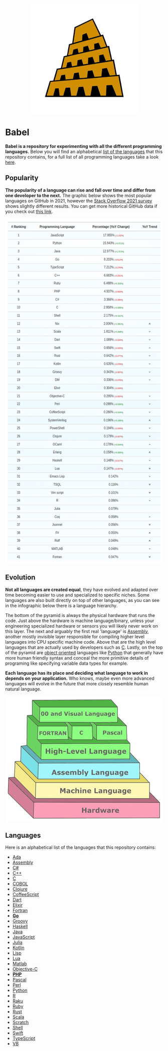 <p align="center"><img width="350" height="350" src="https://github.com/jgphilpott/babel/blob/main/icon.png"></p>

# Babel

**Babel is a repository for experimenting with all the different programming languages.** Below you will find an alphabetical [list of the languages](https://github.com/jgphilpott/babel#languages) that this repository contains, for a full list of all programming languages take a look [here](https://en.wikipedia.org/wiki/List_of_programming_languages).

## Popularity

**The popularity of a language can rise and fall over time and differ from one developer to the next.** The graphic below shows the most popular languages on GitHub in 2021, however the [Stack Overflow 2021 survey](https://insights.stackoverflow.com/survey/2021#most-popular-technologies-language) shows slightly different results. You can get more historical GitHub data if you check out [this link](https://madnight.github.io/githut/#/pull_requests).

<p align="center"><img width="550" height="1100" src="https://github.com/jgphilpott/babel/blob/main/stats.png"></p>

## Evolution

**Not all languages are created equal**, they have evolved and adapted over time becoming easier to use and specialized to specific niches. Some languages are also built directly on top of other languages, as you can see in the infographic below there is a language hierarchy.

The bottom of the pyramid is always the physical hardware that runs the code. Just above the hardware is machine language/binary, unless your engineering specialized hardware or sensors you will likely never work on this layer. The next and arguably the first real 'language' is [Assembly](https://github.com/jgphilpott/babel/blob/main/Assembly/README.md), another mostly invisible layer responsible for compiling higher level languages into CPU specific machine code. Above that are the high level languages that are actually used by developers such as [C](https://github.com/jgphilpott/babel/blob/main/C/README.md). Lastly, on the top of the pyramid are [object oriented](https://en.wikipedia.org/wiki/Object-oriented_programming) languages like [Python](https://github.com/jgphilpott/babel/blob/main/Python/README.md) that generally have more human friendly syntax and conceal the more primitive details of programing like specifying variable data types for example.

**Each language has its place and deciding what language to work in depends on your application.** Who knows, maybe even more advanced languages will evolve in the future that more closely resemble human natural language.

<p align="center"><img width="500" height="400" src="https://github.com/jgphilpott/babel/blob/main/hierarchy.png"></p>

## Languages

Here is an alphabetical list of the languages that this repository contains:

 - [Ada](https://github.com/jgphilpott/babel/blob/main/Ada/README.md)
 - [Assembly](https://github.com/jgphilpott/babel/blob/main/Assembly/README.md)
 - [C#](https://github.com/jgphilpott/babel/blob/main/C%23/README.md)
 - [C++](https://github.com/jgphilpott/babel/blob/main/C%2B%2B/README.md)
 - [C](https://github.com/jgphilpott/babel/blob/main/C/README.md)
 - [COBOL](https://github.com/jgphilpott/babel/blob/main/COBOL/README.md)
 - [Clojure](https://github.com/jgphilpott/babel/blob/main/Clojure/README.md)
 - [CoffeeScript](https://github.com/jgphilpott/babel/blob/main/CoffeeScript/README.md)
 - [Dart](https://github.com/jgphilpott/babel/blob/main/Dart/README.md)
 - [Elixir](https://github.com/jgphilpott/babel/blob/main/Elixir/README.md)
 - [Fortran](https://github.com/jgphilpott/babel/blob/main/Fortran/README.md)
 - **[Go](https://github.com/jgphilpott/babel/blob/main/Go/README.md)**
 - [Groovy](https://github.com/jgphilpott/babel/blob/main/Groovy/README.md)
 - [Haskell](https://github.com/jgphilpott/babel/blob/main/Haskell/README.md)
 - [Java](https://github.com/jgphilpott/babel/blob/main/Java/README.md)
 - [JavaScript](https://github.com/jgphilpott/babel/blob/main/JavaScript/README.md)
 - [Julia](https://github.com/jgphilpott/babel/blob/main/Julia/README.md)
 - [Kotlin](https://github.com/jgphilpott/babel/blob/main/Kotlin/README.md)
 - [Lisp](https://github.com/jgphilpott/babel/blob/main/Lisp/README.md)
 - [Lua](https://github.com/jgphilpott/babel/blob/main/Lua/README.md)
 - [Matlab](https://github.com/jgphilpott/babel/blob/main/Matlab/README.md)
 - [Objective-C](https://github.com/jgphilpott/babel/blob/main/Objective-C/README.md)
 - **[PHP](https://github.com/jgphilpott/babel/blob/main/PHP/README.md)**
 - [Pascal](https://github.com/jgphilpott/babel/blob/main/Pascal/README.md)
 - [Perl](https://github.com/jgphilpott/babel/blob/main/Perl/README.md)
 - [Python](https://github.com/jgphilpott/babel/blob/main/Python/README.md)
 - [R](https://github.com/jgphilpott/babel/blob/main/R/README.md)
 - [Raku](https://github.com/jgphilpott/babel/blob/main/Raku/README.md)
 - [Ruby](https://github.com/jgphilpott/babel/blob/main/Ruby/README.md)
 - [Rust](https://github.com/jgphilpott/babel/blob/main/Rust/README.md)
 - [Scala](https://github.com/jgphilpott/babel/blob/main/Scala/README.md)
 - [Scratch](https://github.com/jgphilpott/babel/blob/main/Scratch/README.md)
 - [Shell](https://github.com/jgphilpott/babel/blob/main/Shell/README.md)
 - [Swift](https://github.com/jgphilpott/babel/blob/main/Swift/README.md)
 - [TypeScript](https://github.com/jgphilpott/babel/blob/main/TypeScript/README.md)
 - [VB](https://github.com/jgphilpott/babel/blob/main/VB/README.md)
